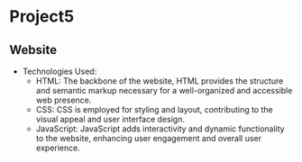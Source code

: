 # Project5
## Website
* Technologies Used:
    - HTML: The backbone of the website, HTML provides the structure and semantic markup necessary for a well-organized and accessible web presence.
    - CSS: CSS is employed for styling and layout, contributing to the visual appeal and user interface design.
    - JavaScript: JavaScript adds interactivity and dynamic functionality to the website, enhancing user engagement and overall user experience.
